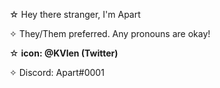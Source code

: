 ☆ Hey there stranger, I'm Apart

✧ They/Them preferred. Any pronouns are okay!

☆ **icon: @KVlen (Twitter)**

✧ Discord: Apart#0001
